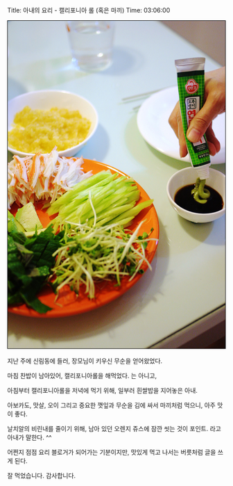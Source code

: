 Title: 아내의 요리 - 캘리포니아 롤 (혹은 마끼)
Time: 03:06:00

![](img_1152-ez_.jpg)

  
지난 주에 신림동에 들러, 장모님이 키우신 무순을 얻어왔었다.

  
마침 찬밥이 남아있어, 캘리포니아롤을 해먹었다. 는 아니고,

아침부터 캘리포니아롤을 저녁에 먹기 위해, 일부러 흰쌀밥을 지어놓은 아내.

  
아보카도, 맛살, 오이 그리고 중요한 깻잎과 무순을 김에 싸서 마끼처럼 먹으니, 아주 맛이 좋다.

날치알의 비린내를 줄이기 위해, 남아 있던 오렌지 쥬스에 잠깐 씻는 것이 포인트. 라고 아내가 말한다. ^^

  
  
어쩐지 점점 요리 블로거가 되어가는 기분이지만, 맛있게 먹고 나서는 버릇처럼 글을 쓰게 된다.

잘 먹었습니다. 감사합니다.

  

